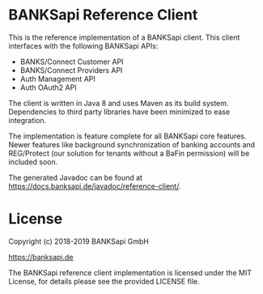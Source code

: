 # BANKSapi Reference Client

This is the reference implementation of a BANKSapi client. This client
interfaces with the following BANKSapi APIs:
* BANKS/Connect Customer API
* BANKS/Connect Providers API
* Auth Management API
* Auth OAuth2 API

The client is written in Java 8 and uses Maven as its build system.
Dependencies to third party libraries have been minimized to ease integration.

The implementation is feature complete for all BANKSapi core features. Newer
features like background synchronization of banking accounts and REG/Protect
(our solution for tenants without a BaFin permission) will be included soon.

The generated Javadoc can be found at
https://docs.banksapi.de/javadoc/reference-client/.

# License

Copyright (c) 2018-2019 BANKSapi GmbH

https://banksapi.de

The BANKSapi reference client implementation is licensed under the MIT License,
for details please see the provided LICENSE file.

